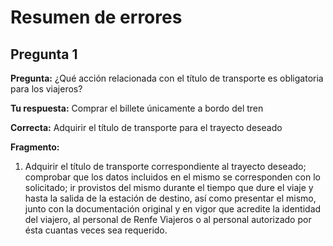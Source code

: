 # Resumen de errores

## Pregunta 1
**Pregunta:** ¿Qué acción relacionada con el título de transporte es obligatoria para los viajeros?

**Tu respuesta:** Comprar el billete únicamente a bordo del tren

**Correcta:** Adquirir el título de transporte para el trayecto deseado

**Fragmento:**
1. Adquirir el título de transporte correspondiente al trayecto deseado; comprobar que los datos incluidos en el mismo se corresponden con lo solicitado; ir provistos del mismo durante el tiempo que dure el viaje y hasta la salida de la estación de destino, así como presentar el mismo, junto con la documentación original y en vigor que acredite la identidad del viajero, al personal de Renfe Viajeros o al personal autorizado por ésta cuantas veces sea requerido.

